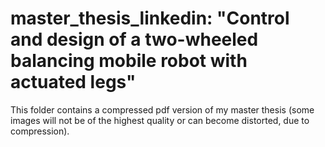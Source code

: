 # master_thesis_linkedin: "Control and design of a two-wheeled balancing mobile robot with actuated legs"
This folder contains a compressed pdf version of my master thesis (some images will not be of the highest quality or can become distorted, due to compression).

